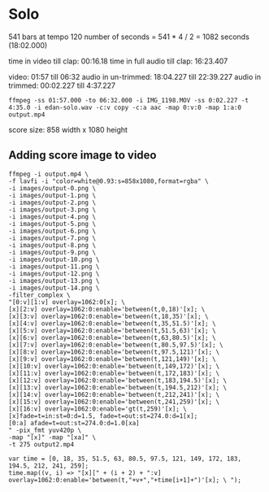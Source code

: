 # Solo

541 bars at tempo 120
number of seconds = 541 * 4 / 2 = 1082 seconds (18:02.000)

time in video till clap: 00:16.18
time in full audio till clap: 16:23.407

video: 01:57 till 06:32
audio in un-trimmed: 18:04.227 till 22:39.227
audio in trimmed: 00:02.227 till 4:37.227

```
ffmpeg -ss 01:57.000 -to 06:32.000 -i IMG_1198.MOV -ss 0:02.227 -t 4:35.0 -i edan-solo.wav -c:v copy -c:a aac -map 0:v:0 -map 1:a:0 output.mp4
```

score size: 858 width x 1080 height

## Adding score image to video
```
ffmpeg -i output.mp4 \
-f lavfi -i "color=white@0.93:s=858x1080,format=rgba" \
-i images/output-0.png \
-i images/output-1.png \
-i images/output-2.png \
-i images/output-3.png \
-i images/output-4.png \
-i images/output-5.png \
-i images/output-6.png \
-i images/output-7.png \
-i images/output-8.png \
-i images/output-9.png \
-i images/output-10.png \
-i images/output-11.png \
-i images/output-12.png \
-i images/output-13.png \
-i images/output-14.png \
-filter_complex \
"[0:v][1:v] overlay=1062:0[x]; \
[x][2:v] overlay=1062:0:enable='between(t,0,18)'[x]; \
[x][3:v] overlay=1062:0:enable='between(t,18,35)'[x]; \
[x][4:v] overlay=1062:0:enable='between(t,35,51.5)'[x]; \
[x][5:v] overlay=1062:0:enable='between(t,51.5,63)'[x]; \
[x][6:v] overlay=1062:0:enable='between(t,63,80.5)'[x]; \
[x][7:v] overlay=1062:0:enable='between(t,80.5,97.5)'[x]; \
[x][8:v] overlay=1062:0:enable='between(t,97.5,121)'[x]; \
[x][9:v] overlay=1062:0:enable='between(t,121,149)'[x]; \
[x][10:v] overlay=1062:0:enable='between(t,149,172)'[x]; \
[x][11:v] overlay=1062:0:enable='between(t,172,183)'[x]; \
[x][12:v] overlay=1062:0:enable='between(t,183,194.5)'[x]; \
[x][13:v] overlay=1062:0:enable='between(t,194.5,212)'[x]; \
[x][14:v] overlay=1062:0:enable='between(t,212,241)'[x]; \
[x][15:v] overlay=1062:0:enable='between(t,241,259)'[x]; \
[x][16:v] overlay=1062:0:enable='gt(t,259)'[x]; \
[x]fade=t=in:st=0:d=1.5, fade=t=out:st=274.0:d=1[x];
[0:a] afade=t=out:st=274.0:d=1.0[xa]
" -pix_fmt yuv420p \
-map "[x]" -map "[xa]" \
-t 275 output2.mp4
```

```
var time = [0, 18, 35, 51.5, 63, 80.5, 97.5, 121, 149, 172, 183, 194.5, 212, 241, 259];
time.map((v, i) => "[x][" + (i + 2) + ":v] overlay=1062:0:enable='between(t,"+v+","+time[i+1]+")'[x]; \ ");
```

